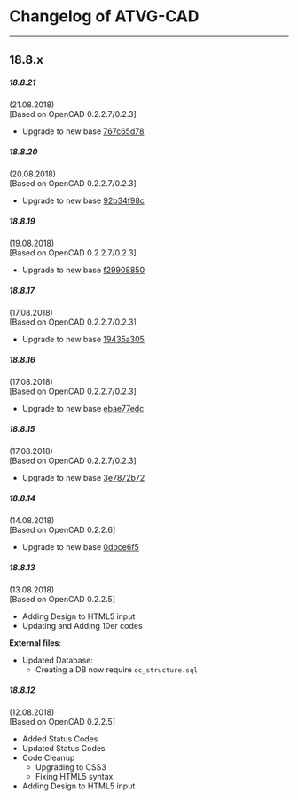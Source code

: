 # Changelog of ATVG-CAD
----
## 18.8.x

##### 18.8.21
(21.08.2018)  
[Based on OpenCAD 0.2.2.7/0.2.3]

* Upgrade to new base [767c65d78](https://gitlab.atvg-studios.at/third-party/OpenCAD/commits/767c65d786e2f7c049b1de41dff65a430856ba5f)

##### 18.8.20
(20.08.2018)  
[Based on OpenCAD 0.2.2.7/0.2.3]

* Upgrade to new base [92b34f98c](https://gitlab.atvg-studios.at/third-party/OpenCAD/commits/92b34f98cdb12c2724b0fc7c69678828bd24a58e)

##### 18.8.19
(19.08.2018)  
[Based on OpenCAD 0.2.2.7/0.2.3]

* Upgrade to new base [f29908850](https://gitlab.atvg-studios.at/third-party/OpenCAD/commits/f299088501d3b1823bd36ebfcc079db8af573d7f)

##### 18.8.17
(17.08.2018)  
[Based on OpenCAD 0.2.2.7/0.2.3]

* Upgrade to new base [19435a305](https://gitlab.atvg-studios.at/third-party/OpenCAD/commits/19435a305400ab7bcda811c3933ab507fbec8385)

##### 18.8.16
(17.08.2018)  
[Based on OpenCAD 0.2.2.7/0.2.3]

* Upgrade to new base [ebae77edc](https://gitlab.atvg-studios.at/third-party/OpenCAD/commits/ebae77edc5895926e58f318500cc7034c320c69b)

##### 18.8.15
(17.08.2018)  
[Based on OpenCAD 0.2.2.7/0.2.3]

* Upgrade to new base [3e7872b72](https://gitlab.atvg-studios.at/third-party/OpenCAD/commits/3e7872b72e44f456ad9ad2db657e2d702a301f5d)

##### 18.8.14
(14.08.2018)  
[Based on OpenCAD 0.2.2.6]

* Upgrade to new base [0dbce6f5](https://gitlab.atvg-studios.at/third-party/OpenCAD/commits/0dbce6f5ffccdfca2d508ffe8a280b2ebd439cae)

##### 18.8.13
(13.08.2018)  
[Based on OpenCAD 0.2.2.5]  

* Adding Design to HTML5 input
* Updating and Adding 10er codes

**External files**:
* Updated Database:
    * Creating a DB now require `oc_structure.sql`

##### 18.8.12
(12.08.2018)  
[Based on OpenCAD 0.2.2.5]  

* Added Status Codes
* Updated Status Codes
* Code Cleanup
    * Upgrading to CSS3
    * Fixing HTML5 syntax
* Adding Design to HTML5 input
